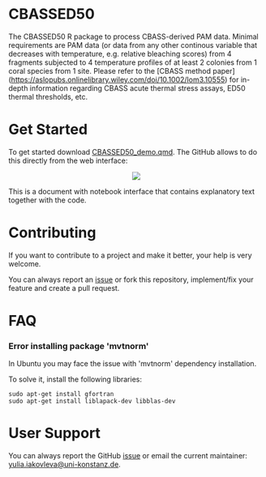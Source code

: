 # CBASSED50

The CBASSED50 R package to process CBASS-derived PAM data. Minimal requirements are PAM data (or data from any other continous variable that decreases with temperature, e.g. relative bleaching scores) from 4 fragments subjected to 4 temperature profiles of at least 2 colonies from 1 coral species from 1 site. Please refer to the [CBASS method paper] (https://aslopubs.onlinelibrary.wiley.com/doi/10.1002/lom3.10555) for in-depth information regarding CBASS acute thermal stress assays, ED50 thermal thresholds, etc. 

# Get Started

To get started download [CBASSED50_demo.qmd](https://github.com/greenjune-ship-it/CBASSED50/blob/main/CBASSED50_demo.qmd). The GitHub allows to do this directly from the web interface:

<p align="center">

<img src="https://github.com/greenjune-ship-it/CBASSED50/assets/83506881/b6c9f376-f4b6-46f8-87c2-dce0ccb50ad3"/>

</p>

This is a document with notebook interface that contains explanatory text together with the code.

# Contributing

If you want to contribute to a project and make it better, your help is very welcome.

You can always report an [issue](https://github.com/greenjune-ship-it/CBASSED50/issues) or fork this repository, implement/fix your feature and create a pull request.

# FAQ

### Error installing package 'mvtnorm'

In Ubuntu you may face the issue with 'mvtnorm' dependency installation.

To solve it, install the following libraries:

```         
sudo apt-get install gfortran
sudo apt-get install liblapack-dev libblas-dev
```

# User Support

You can always report the GitHub [issue](https://github.com/greenjune-ship-it/CBASSED50/issues) or email the current maintainer: [yulia.iakovleva\@uni-konstanz.de](mailto:yulia.iakovleva@uni-konstanz.de).
